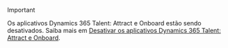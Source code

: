> [!IMPORTANT]
> Os aplicativos Dynamics 365 Talent: Attract e Onboard estão sendo desativados. Saiba mais em [Desativar os aplicativos Dynamics 365 Talent: Attract e Onboard](https://community.dynamics.com/365/talent/b/dynamics365fortalent/posts/retiring-dynamics-365-talent-attract-and-onboard-apps).
